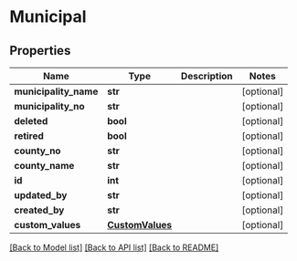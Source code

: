 # Municipal

## Properties
Name | Type | Description | Notes
------------ | ------------- | ------------- | -------------
**municipality_name** | **str** |  | [optional] 
**municipality_no** | **str** |  | [optional] 
**deleted** | **bool** |  | [optional] 
**retired** | **bool** |  | [optional] 
**county_no** | **str** |  | [optional] 
**county_name** | **str** |  | [optional] 
**id** | **int** |  | [optional] 
**updated_by** | **str** |  | [optional] 
**created_by** | **str** |  | [optional] 
**custom_values** | [**CustomValues**](CustomValues.md) |  | [optional] 

[[Back to Model list]](../README.md#documentation-for-models) [[Back to API list]](../README.md#documentation-for-api-endpoints) [[Back to README]](../README.md)

